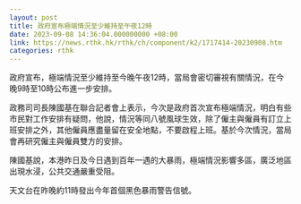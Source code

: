```yaml
---
layout: post
title: 政府宣布極端情況至少維持至午夜12時
date: 2023-09-08 14:36:04.000000000 +08:00
link: https://news.rthk.hk/rthk/ch/component/k2/1717414-20230908.htm
categories: rthk
---
```


政府宣布，極端情況至少維持至今晚午夜12時，當局會密切審視有關情況，在今晚9時至10時公布進一步安排。

政務司司長陳國基在聯合記者會上表示，今次是政府首次宣布極端情況，明白有些市民對工作安排有疑問，他說，情況等同八號風球生效，除了僱主與僱員有訂立上班安排之外，其他僱員應盡量留在安全地點，不要啟程上班。基於今次情況，當局會再研究僱主與僱員雙方的安排。

陳國基說，本港昨日及今日遇到百年一遇的大暴雨，極端情況影響多區，廣泛地區出現水浸，公共交通嚴重受阻。

天文台在昨晚約11時發出今年首個黑色暴雨警告信號。
